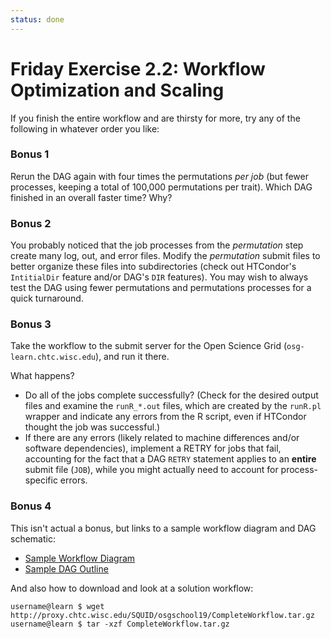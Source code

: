 ```yaml
---
status: done
---
```


<style type="text/css"> pre em { font-style: normal; background-color: yellow; } pre strong { font-style: normal; font-weight: bold; color: \#008; } </style>

Friday Exercise 2.2: Workflow Optimization and Scaling
======================================================

If you finish the entire workflow and are thirsty for more, try any of the following in whatever order you like:

### Bonus 1

Rerun the DAG again with four times the permutations *per job* (but fewer processes, keeping a total of 100,000 permutations per trait). Which DAG finished in an overall faster time? Why?

### Bonus 2

You probably noticed that the job processes from the *permutation* step create many log, out, and error files. Modify the *permutation* submit files to better organize these files into subdirectories (check out HTCondor's `IntitialDir` feature and/or DAG's `DIR` features). You may wish to always test the DAG using fewer permutations and permutations processes for a quick turnaround.

### Bonus 3

Take the workflow to the submit server for the Open Science Grid (`osg-learn.chtc.wisc.edu`), and run it there.

What happens?

-   Do all of the jobs complete successfully? (Check for the desired output files and examine the `runR_*.out` files, which are created by the `runR.pl` wrapper and indicate any errors from the R script, even if HTCondor thought the job was successful.)
-   If there are any errors (likely related to machine differences and/or software dependencies), implement a RETRY for jobs that fail, accounting for the fact that a DAG `RETRY` statement applies to an **entire** submit file (`JOB`), while you might actually need to account for process-specific errors.

### Bonus 4

This isn't actual a bonus, but links to a sample workflow diagram and DAG schematic: 

- [Sample Workflow Diagram](/materials/day5/files/osgus18-day5-part1-workflow-diagram.jpg)
- [Sample DAG Outline](/materials/day5/files/osgus18-day5-part2-dag-outline.jpg)

And also how to download and look at a solution workflow: 

```console
username@learn $ wget http://proxy.chtc.wisc.edu/SQUID/osgschool19/CompleteWorkflow.tar.gz
username@learn $ tar -xzf CompleteWorkflow.tar.gz
```


